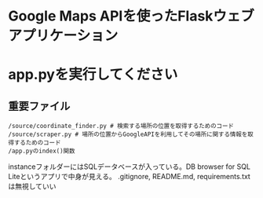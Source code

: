 # **Google Maps APIを使ったFlaskウェブアプリケーション**  

# app.pyを実行してください  

## 重要ファイル  
```
/source/coordinate_finder.py # 検索する場所の位置を取得するためのコード  
/source/scraper.py # 場所の位置からGoogleAPIを利用してその場所に関する情報を取得するためのコード  
/app.pyのindex()関数  
```

instanceフォルダーにはSQLデータベースが入っている。DB browser for SQL Liteというアプリで中身が見える。
.gitignore, README.md, requirements.txtは無視していい
